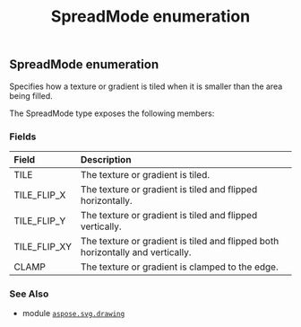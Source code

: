 ﻿---
title: SpreadMode enumeration
second_title: Aspose.SVG for Python via .NET API References
description: 
type: docs
weight: 340
url: /python-net/aspose.svg.drawing/spreadmode/
is_root: false
---

## SpreadMode enumeration

Specifies how a texture or gradient is tiled when it is smaller than the area being filled.



The SpreadMode type exposes the following members:

### Fields
| Field | Description |
| :- | :- |
| TILE | The texture or gradient is tiled. |
| TILE_FLIP_X | The texture or gradient is tiled and flipped horizontally. |
| TILE_FLIP_Y | The texture or gradient is tiled and flipped vertically. |
| TILE_FLIP_XY | The texture or gradient is tiled and flipped both horizontally and vertically. |
| CLAMP | The texture or gradient is clamped to the edge. |



### See Also
* module [`aspose.svg.drawing`](..)

